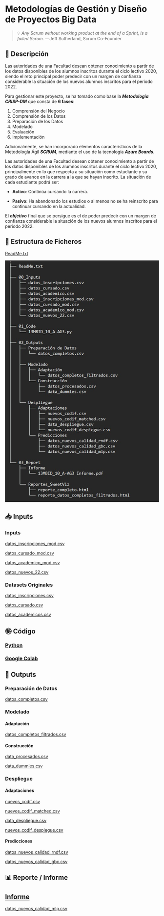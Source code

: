 # Metodologías de Gestión y Diseño de Proyectos Big Data


>💡 *Any Scrum without working product at the end of a Sprint, is a failed Scrum.*
―Jeff Sutherland, Scrum Co-Founder

## 📃 Descripción

Las autoridades de una Facultad desean obtener conocimiento a partir de los datos disponibles de los alumnos inscritos durante el ciclo lectivo 2020, siendo el reto principal poder predecir con un margen de confianza considerable la situación de los nuevos alumnos inscritos para el periodo 2022.

Para gestionar este proyecto, se ha tomado como base la ***Metodología CRISP-DM*** que consta de **6 fases**:

1)	Comprensión del Negocio
2)	Comprensión de los Datos
3)	Preparación de los Datos
4)	Modelado
5)	Evaluación
6)	Implementación

Adicionalmente, se han incorporado elementos característicos de la Metodología Ágil ***SCRUM***, mediante el uso de la tecnología ***Azure Boards***.

Las autoridades de una Facultad desean obtener conocimiento a partir de los datos disponibles de los alumnos inscritos durante el ciclo lectivo 2020, principalmente en lo que respecta a su situación como estudiante y su grado de avance en la carrera a la que se hayan inscrito. La situación de cada estudiante podrá ser:
- **Activo**: Continúa cursando la carrera.

- **Pasivo**: Ha abandonado los estudios o al menos no se ha reinscrito para continuar cursando en la actualidad.

El ***objetivo*** final que se persigue es el de poder predecir con un margen de confianza considerable la situación de los nuevos alumnos inscritos para el periodo 2022.

## 📑 Estructura de Ficheros

[ReadMe.txt](https://raw.githubusercontent.com/vbleal/13MBID/main/README.txt)

![](https://raw.githubusercontent.com/vbleal/13MBID/main/Imag/Estructura_Ficheros.jpg)





## 📥 Inputs

### Inputs 

[datos_inscripciones_mod.csv](https://raw.githubusercontent.com/vbleal/13MBID/main/00_Inputs/datos_inscripciones_mod.csv)

[datos_cursado_mod.csv](https://raw.githubusercontent.com/vbleal/13MBID/main/00_Inputs/datos_cursado_mod.csv)

[datos_academico_mod.csv](https://raw.githubusercontent.com/vbleal/13MBID/main/00_Inputs/datos_academicos_mod.csv)

[datos_nuevos_22.csv](https://raw.githubusercontent.com/vbleal/13MBID/main/00_Inputs/datos_nuevos_22.csv)


### Datasets Originales


[datos_inscripciones.csv](https://raw.githubusercontent.com/vbleal/13MBID/main/00_Inputs/datos_inscripciones.csv)

[datos_cursado.csv](https://raw.githubusercontent.com/vbleal/13MBID/main/00_Inputs/datos_cursado.csv)

[datos_academicos.csv](https://raw.githubusercontent.com/vbleal/13MBID/main/00_Inputs/datos_academicos.csv)








## ㊙️ Código

### [Python](https://raw.githubusercontent.com/vbleal/13MBID/main/01_Code/13MBID_10_A-AG3.py)

### [Google Colab](https://drive.google.com/file/d/1yok2vo9DzRGicmsUiRqF0ln9J1k_NtWw/view?usp=share_link)










## 📲 Outputs


### Preparación de Datos

[datos_completos.csv](https://raw.githubusercontent.com/vbleal/13MBID/main/02_Outputs/datos_completos.csv)



### Modelado

#### Adaptación

[datos_completos_filtrados.csv](https://raw.githubusercontent.com/vbleal/13MBID/main/02_Outputs/datos_completos_filtrados.csv)

#### Construcción

[data_procesados.csv](https://raw.githubusercontent.com/vbleal/13MBID/main/02_Outputs/data_procesados.csv)

[data_dummies.csv](https://raw.githubusercontent.com/vbleal/13MBID/main/02_Outputs/data_dummies.csv)




### Despliegue

#### Adaptaciones

[nuevos_codif.csv](https://raw.githubusercontent.com/vbleal/13MBID/main/02_Outputs/nuevos_codif.csv)

[nuevos_codif_matched.csv](https://raw.githubusercontent.com/vbleal/13MBID/main/02_Outputs/nuevos_codif_matched.csv)

[data_despliegue.csv](https://raw.githubusercontent.com/vbleal/13MBID/main/02_Outputs/data_despliegue.csv)

[nuevos_codif_despiegue.csv](https://raw.githubusercontent.com/vbleal/13MBID/main/02_Outputs/nuevos_codif_despliegue.csv)


#### Predicciones

[datos_nuevos_calidad_rndf.csv](https://raw.githubusercontent.com/vbleal/13MBID/main/02_Outputs/datos_nuevos_calidad_rndf.csv)

[datos_nuevos_calidad_gbc.csv](https://raw.githubusercontent.com/vbleal/13MBID/main/02_Outputs/datos_nuevos_calidad_gbc.csv)








## 📊 Reporte / Informe

## [Informe](https://github.com/vbleal/13MBID/blob/main/03_Report/13MBID_10_A-AG3%20Informe.pdf)









[datos_nuevos_calidad_mlp.csv](https://raw.githubusercontent.com/vbleal/13MBID/main/02_Outputs/datos_nuevos_calidad_mlp.csv)








